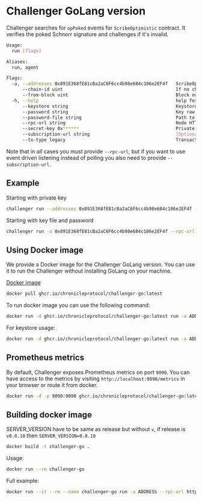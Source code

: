 # Challenger GoLang version

Challenger searches for `opPoked` events for `ScribeOptimistic` contract. It verifies the poked Schnorr signature and challenges if it's invalid.

```bash
Usage:
  run [flags]

Aliases:
  run, agent

Flags:
  -a, --addresses 0x891E368fE81cBa2aC6F6cc4b98e684c106e2EF4f   ScribeOptimistic contract address. Example: 0x891E368fE81cBa2aC6F6cc4b98e684c106e2EF4f
      --chain-id uint                                          If no chain_id provided binary will try to get chain_id from given RPC
      --from-block uint                                        Block number to start from. If not provided, binary will try to get it from given RPC
  -h, --help                                                   help for run
      --keystore string                                        Keystore file (NOT FOLDER), path to key .json file. If provided, no need to use --secret-key
      --password string                                        Key raw password as text
      --password-file string                                   Path to key password file
      --rpc-url string                                         Node HTTP RPC_URL, normally starts with https://****
      --secret-key 0x******                                    Private key in format 0x****** or `*******`. If provided, no need to use --keystore
      --subscription-url string                                [Optional] Used if you want to subscribe to events rather than poll, typically starts with wss://****
      --tx-type legacy                                         Transaction type definition, possible values are: legacy, `eip1559` or `none` (default "none")
```

Note that in *all* cases you must provide `--rpc-url`, but if you want to use event driven listening instead of polling you also need to provide `--subscription-url`.

## Example

Starting with private key

```bash
challenger run --addresses 0x891E368fE81cBa2aC6F6cc4b98e684c106e2EF4f --rpc-url http://localhost:3334 --secret-key 0x******
```

Starting with key file and password

```bash
challenger run -a 0x891E368fE81cBa2aC6F6cc4b98e684c106e2EF4f --rpc-url http://localhost:3334 --keystore /path/to/key.json --password-file /path/to/file
```

## Using Docker image

We provide a Docker image for the Challenger GoLang version. 
You can use it to run the Challenger without installing GoLang on your machine.

[Docker image](https://github.com/chronicleprotocol/challenger/pkgs/container/challenger-go)

```bash 
docker pull ghcr.io/chronicleprotocol/challenger-go:latest
```

To run docker image you can use the following command:

```bash
docker run -d ghcr.io/chronicleprotocol/challenger-go:latest run -a ADDRESS1 -a ADDRESS2 -a ADDRESS3 --rpc-url http://localhost:3334 --secret-key asdfasdfas --tx-type legacy 
```

For keystore usage:

```bash
docker run -d ghcr.io/chronicleprotocol/challenger-go:latest run -a ADDRESS1 -a ADDRESS2 -a ADDRESS3 --rpc-url http://localhost:3334 --keystore /keystore/keystore.json --password-file /password/password.txt --chain-id 1 --tx-type legacy
```

## Prometheus metrics

By default, Challenger exposes Prometheus metrics on port `9090`.
You can have access to the metrics by visiting `http://localhost:9090/metrics` in your browser or route it from docker.

```bash
docker run -d -p 9090:9090 ghcr.io/chronicleprotocol/challenger-go:latest run -a ADDRESS1 -a ADDRESS2 -a ADDRESS3 --rpc-url http://localhost:3334 --secret-key asdfasdfas --tx-type legacy 
```

## Building docker image

SERVER_VERSION have to be same as release but without `v`, if release is `v0.0.10` then `SERVER_VERSION=0.0.10`

```bash
docker build -t challenger-go .
```

Usage:

```bash
docker run --rm challenger-go
```

Full example:

```bash
docker run --it --rm --name challenger-go run -a ADDRESS --rpc-url http://localhost:3334 --secret-key asdfasdfas
```